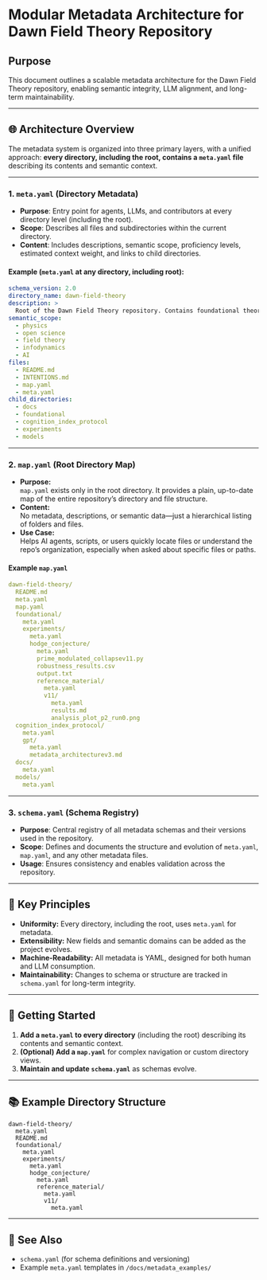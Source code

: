 # Modular Metadata Architecture for Dawn Field Theory Repository

## Purpose

This document outlines a scalable metadata architecture for the Dawn Field Theory repository, enabling semantic integrity, LLM alignment, and long-term maintainability.

---

## 🌐 Architecture Overview

The metadata system is organized into three primary layers, with a unified approach: **every directory, including the root, contains a `meta.yaml` file** describing its contents and semantic context.

---

### 1. `meta.yaml` (Directory Metadata)
- **Purpose**: Entry point for agents, LLMs, and contributors at every directory level (including the root).
- **Scope**: Describes all files and subdirectories within the current directory.
- **Content**: Includes descriptions, semantic scope, proficiency levels, estimated context weight, and links to child directories.

#### Example (`meta.yaml` at any directory, including root):

```yaml
schema_version: 2.0
directory_name: dawn-field-theory
description: >
  Root of the Dawn Field Theory repository. Contains foundational theory, experiments, models, and onboarding protocols for epistemic machine comprehension.
semantic_scope:
  - physics
  - open science
  - field theory
  - infodynamics
  - AI
files:
  - README.md
  - INTENTIONS.md
  - map.yaml
  - meta.yaml
child_directories:
  - docs
  - foundational
  - cognition_index_protocol
  - experiments
  - models
```

---

### 2. `map.yaml` (Root Directory Map)

- **Purpose:**  
  `map.yaml` exists only in the root directory. It provides a plain, up-to-date map of the entire repository’s directory and file structure.
- **Content:**  
  No metadata, descriptions, or semantic data—just a hierarchical listing of folders and files.
- **Use Case:**  
  Helps AI agents, scripts, or users quickly locate files or understand the repo’s organization, especially when asked about specific files or paths.

#### Example `map.yaml`

```yaml
dawn-field-theory/
  README.md
  meta.yaml
  map.yaml
  foundational/
    meta.yaml
    experiments/
      meta.yaml
      hodge_conjecture/
        meta.yaml
        prime_modulated_collapsev11.py
        robustness_results.csv
        output.txt
        reference_material/
          meta.yaml
          v11/
            meta.yaml
            results.md
            analysis_plot_p2_run0.png
  cognition_index_protocol/
    meta.yaml
    gpt/
      meta.yaml
      metadata_architecturev3.md
  docs/
    meta.yaml
  models/
    meta.yaml
```

---

### 3. `schema.yaml` (Schema Registry)
- **Purpose**: Central registry of all metadata schemas and their versions used in the repository.
- **Scope**: Defines and documents the structure and evolution of `meta.yaml`, `map.yaml`, and any other metadata files.
- **Usage**: Ensures consistency and enables validation across the repository.

---

## 🧩 Key Principles

- **Uniformity:** Every directory, including the root, uses `meta.yaml` for metadata.
- **Extensibility:** New fields and semantic domains can be added as the project evolves.
- **Machine-Readability:** All metadata is YAML, designed for both human and LLM consumption.
- **Maintainability:** Changes to schema or structure are tracked in `schema.yaml` for long-term integrity.

---

## 🚀 Getting Started

1. **Add a `meta.yaml` to every directory** (including the root) describing its contents and semantic context.
2. **(Optional) Add a `map.yaml`** for complex navigation or custom directory views.
3. **Maintain and update `schema.yaml`** as schemas evolve.

---

## 📚 Example Directory Structure

```
dawn-field-theory/
  meta.yaml
  README.md
  foundational/
    meta.yaml
    experiments/
      meta.yaml
      hodge_conjecture/
        meta.yaml
        reference_material/
          meta.yaml
          v11/
            meta.yaml
```

---

## 🔗 See Also

- `schema.yaml` (for schema definitions and versioning)
- Example `meta.yaml` templates in `/docs/metadata_examples/`
